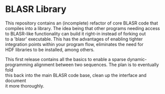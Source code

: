 BLASR Library
=============

This repository contains an (incomplete) refactor of core BLASR code that  
compiles into a library.  The idea being that other programs needing access   
to BLASR-like functionality can build it right-in instead of forking out   
to a 'blasr' executable.  This has the advantages of enabling tighter   
integration points within your program flow, eliminates the need for  
HDF libraries to be installed, among others.

This first release contains all the basics to enable a sparse dynamic-  
programming alignment between two sequences.  The plan is to eventually fold  
this back into the main BLASR code base, clean up the interface and document  
it more thoroughly.
